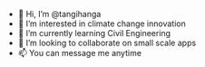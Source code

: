 - 👋 Hi, I’m @tangihanga
- 👀 I’m interested in climate change innovation
- 🌱 I’m currently learning Civil Engineering
- 💞️ I’m looking to collaborate on small scale apps
- 📫 You can message me anytime

<!---
tangihanga/tangihanga is a ✨ special ✨ repository because its `README.md` (this file) appears on your GitHub profile.
You can click the Preview link to take a look at your changes.
--->
